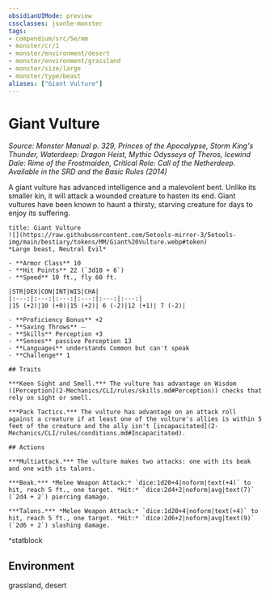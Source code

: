 ```yaml
---
obsidianUIMode: preview
cssclasses: json5e-monster
tags:
- compendium/src/5e/mm
- monster/cr/1
- monster/environment/desert
- monster/environment/grassland
- monster/size/large
- monster/type/beast
aliases: ["Giant Vulture"]
---
```

# Giant Vulture
*Source: Monster Manual p. 329, Princes of the Apocalypse, Storm King's Thunder, Waterdeep: Dragon Heist, Mythic Odysseys of Theros, Icewind Dale: Rime of the Frostmaiden, Critical Role: Call of the Netherdeep. Available in the <span title='Systems Reference Document (5.1)'>SRD</span> and the Basic Rules (2014)*  

A giant vulture has advanced intelligence and a malevolent bent. Unlike its smaller kin, it will attack a wounded creature to hasten its end. Giant vultures have been known to haunt a thirsty, starving creature for days to enjoy its suffering.

```ad-statblock
title: Giant Vulture
![](https://raw.githubusercontent.com/5etools-mirror-3/5etools-img/main/bestiary/tokens/MM/Giant%20Vulture.webp#token)
*Large beast, Neutral Evil*

- **Armor Class** 10
- **Hit Points** 22 (`3d10 + 6`)
- **Speed** 10 ft., fly 60 ft.

|STR|DEX|CON|INT|WIS|CHA|
|:---:|:---:|:---:|:---:|:---:|:---:|
|15 (+2)|10 (+0)|15 (+2)| 6 (-2)|12 (+1)| 7 (-2)|

- **Proficiency Bonus** +2
- **Saving Throws** ⏤
- **Skills** Perception +3
- **Senses** passive Perception 13
- **Languages** understands Common but can't speak
- **Challenge** 1

## Traits

***Keen Sight and Smell.*** The vulture has advantage on Wisdom ([Perception](2-Mechanics/CLI/rules/skills.md#Perception)) checks that rely on sight or smell.

***Pack Tactics.*** The vulture has advantage on an attack roll against a creature if at least one of the vulture's allies is within 5 feet of the creature and the ally isn't [incapacitated](2-Mechanics/CLI/rules/conditions.md#Incapacitated).

## Actions

***Multiattack.*** The vulture makes two attacks: one with its beak and one with its talons.

***Beak.*** *Melee Weapon Attack:* `dice:1d20+4|noform|text(+4)` to hit, reach 5 ft., one target. *Hit:* `dice:2d4+2|noform|avg|text(7)` (`2d4 + 2`) piercing damage.

***Talons.*** *Melee Weapon Attack:* `dice:1d20+4|noform|text(+4)` to hit, reach 5 ft., one target. *Hit:* `dice:2d6+2|noform|avg|text(9)` (`2d6 + 2`) slashing damage.
```
^statblock

## Environment

grassland, desert